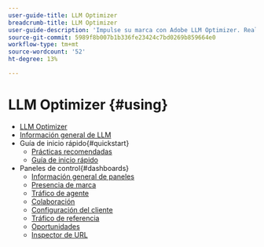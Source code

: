```yaml
---
user-guide-title: LLM Optimizer
breadcrumb-title: LLM Optimizer
user-guide-description: 'Impulse su marca con Adobe LLM Optimizer. Realice un seguimiento de las menciones, descubra perspectivas y domine la búsqueda impulsada por IA. Tome el control de su visibilidad: empiece a optimizar ahora.'
source-git-commit: 5989f8b007b1b336fe23424c7bd0269b859664e0
workflow-type: tm+mt
source-wordcount: '52'
ht-degree: 13%

---
```



# LLM Optimizer {#using}

+ [LLM Optimizer](/help/home.md)
+ [Información general de LLM](/help/overview/overview.md)
+ Guía de inicio rápido{#quickstart}
   + [Prácticas recomendadas](/help/tutorials/best-practices.md)
   + [Guía de inicio rápido](/help/overview/quick-start.md)
+ Paneles de control{#dashboards}
   + [Información general de paneles](/help/dashboards/dashboards-overview.md)
   + [Presencia de marca](/help/dashboards/brand-presence.md)
   + [Tráfico de agente](/help/dashboards/agentic-traffic.md)
   + [Colaboración](/help/dashboards/collaboration.md)
   + [Configuración del cliente](/help/dashboards/customer-configuration.md)
   + [Tráfico de referencia](/help/dashboards/referral-traffic.md)
   + [Oportunidades](/help/dashboards/opportunities.md)
   + [Inspector de URL](/help/dashboards/url-inspector.md)
